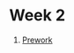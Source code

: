 # Week 2

1. [Prework](https://github.com/ECC-Laboratoria/RockPaperScissors/tree/master/Week2/Prework)
